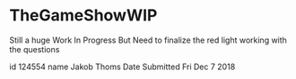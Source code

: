 # TheGameShowWIP

Still a huge Work In Progress But Need to finalize the red light working with the questions

id 124554
name Jakob Thoms
Date Submitted Fri Dec 7 2018
